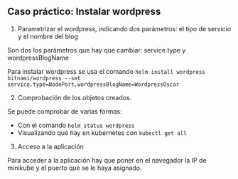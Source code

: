 ## Caso práctico: Instalar wordpress 

1. Parametrizar el wordpress, indicando dos parámetros: el tipo de servicio y el nombre del blog

Son dos los parámetros que hay que cambiar: service.type y wordpressBlogName

Para instalar wordpress se usa el comando `helm install wordpress bitnami/wordpress --set service.type=NodePort,wordpressBlogName=WordpressOscar`

2. Comprobación de los objetos creados.

Se puede comprobar de varias formas:
- Con el comando `helm status wordpress`
- Visualizando qué hay en kubernetes con `kubectl get all`

3. Acceso a la aplicación

Para acceder a la aplicación hay que poner en el navegador la IP de minikube y el puerto que se le haya asignado.
